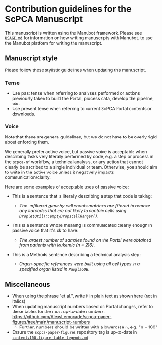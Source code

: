 # Contribution guidelines for the ScPCA Manuscript

This manuscript is written using the Manubot framework.
Please see [`USAGE.md`](USAGE.md) for information on how writing manuscripts with Manubot. to use the Manubot platform for writing the manuscript.

## Manuscript style

Please follow these stylistic guidelines when updating this manuscript.

### Tense

* Use past tense when referring to analyses performed or actions previously taken to build the Portal, process data, develop the pipeline, etc.
* Use present tense when referring to current ScPCA Portal contents or downloads.

### Voice

Note that these are general guidelines, but we do not have to be overly rigid about enforcing them.

We generally prefer active voice, but passive voice is acceptable when describing tasks very literally performed by code, e.g. a step or process in the `scpca-nf` workflow, a technical analysis, or any action that cannot clearly be ascribed to a single individual or team.
Otherwise, you should aim to write in the active voice unless it negatively impacts communication/clarity.

Here are some examples of acceptable uses of passive voice:

* This is a sentence that is literally describing a step that code is taking:
    * _The unfiltered gene by cell counts matrices are filtered to remove any barcodes that are not likely to contain cells using `DropletUtils::emptyDropsCellRanger()`._
* This is a sentence whose meaning is communicated clearly enough in passive voice that it's ok to have:
  * _The largest number of samples found on the Portal were obtained from patients with leukemia (n = 216)._

* This is a Methods sentence describing a technical analysis step:
  * _Organ-specific references were built using all cell types in a specified organ listed in `PanglaoDB`._

## Miscellaneous

* When using the phrase "et al.", write it in plain text as shown here (not in italics)
* When updating manuscript numbers based on Portal changes, refer to these tables for the most up-to-date numbers: https://github.com/AlexsLemonade/scpca-paper-figures/tree/main/manuscript-numbers
  * Further, numbers should be written with a lowercase `n`, e.g. "n = 100"
* Ensure the `scpca-paper-figures` repository tag is up-to-date in [`content/100.figure-table-legends.md`](./content/100.figure-table-legends.md)

